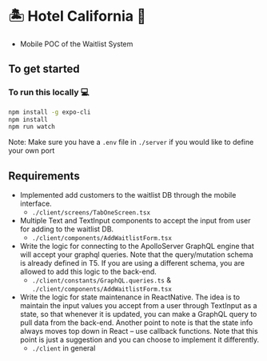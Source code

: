 # 🏝 Hotel California 🏨

- Mobile POC of the Waitlist System

## To get started

### To run this locally 💻

```bash
npm install -g expo-cli 
npm install
npm run watch
```

Note: Make sure you have a `.env` file in `./server` if you would like to define your own port

## Requirements

- Implemented add customers to the waitlist DB through the mobile interface.
  - `./client/screens/TabOneScreen.tsx`
- Multiple Text and TextInput components to accept the input from user for adding to the waitlist DB.
  - `./client/components/AddWaitlistForm.tsx`
- Write the logic for connecting to the ApolloServer GraphQL engine that will accept your graphql queries. Note that the query/mutation schema is already defined in T5. If you are using a different schema, you are allowed to add this logic to the back-end.
  - `./client/constants/GraphQL.queries.ts` & `./client/components/AddWaitlistForm.tsx`
- Write the logic for state maintenance in ReactNative. The idea is to maintain the input values you accept from a user through TextInput as a state, so that whenever it is updated, you can make a GraphQL query to pull data from the back-end. Another point to note is that the state info always moves top down in React – use callback functions. Note that this point is just a suggestion and you can choose to implement it differently.
  - `./client` in general
